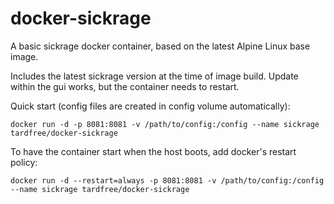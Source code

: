 # docker-sickrage
A basic sickrage docker container, based on the latest Alpine Linux base image.

Includes the latest sickrage version at the time of image build.
Update within the gui works, but the container needs to restart.

Quick start (config files are created in config volume automatically):
```shell
docker run -d -p 8081:8081 -v /path/to/config:/config --name sickrage tardfree/docker-sickrage
```

To have the container start when the host boots, add docker's restart policy:
```shell
docker run -d --restart=always -p 8081:8081 -v /path/to/config:/config --name sickrage tardfree/docker-sickrage
```
